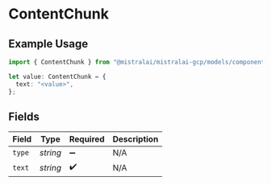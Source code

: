 # ContentChunk

## Example Usage

```typescript
import { ContentChunk } from "@mistralai/mistralai-gcp/models/components";

let value: ContentChunk = {
  text: "<value>",
};
```

## Fields

| Field              | Type               | Required           | Description        |
| ------------------ | ------------------ | ------------------ | ------------------ |
| `type`             | *string*           | :heavy_minus_sign: | N/A                |
| `text`             | *string*           | :heavy_check_mark: | N/A                |